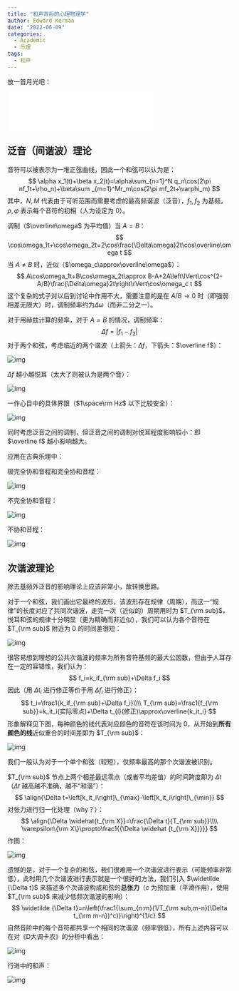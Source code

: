 ```yaml
---
title: "和声背后的心理物理学"
author: Edward Kerman
date: "2022-06-09"
categories:
  - Academic
  - 乐理
tags:
  - 和声
---
```


放一首月光吧：

<iframe frameborder="no" border="0" marginwidth="0" marginheight="0" width=330 height=86 src="//music.163.com/outchain/player?type=2&id=25842621&auto=0&height=66"></iframe>

## 泛音（间谐波）理论

音符可以被表示为一堆正弦曲线，因此一个和弦可以认为是：
$$
\alpha x_1(t)+\beta x_2(t)=\alpha\sum_{n=1}^N q_n\cos(2\pi nf_1t+\rho_n)+\beta\sum _{m=1}^Mr_m\cos(2\pi mf_2t+\varphi_m)
$$
其中，$N,M$ 代表由于可听范围而需要考虑的最高频谐波（泛音），$f_1,f_2$ 为基频，$\rho,\varphi$ 表示每个音符的初相（人为设定为 $0$）。

调制（$\overline\omega$ 为平均值）当 $A=B$：
$$
\cos\omega_1t+\cos\omega_2t=2\cos\frac{\Delta\omega}2t\cos\overline\omega t
$$
当 $A\neq B$ 时，近似（$\omega_c\approx\overline\omega$）：
$$
A\cos\omega_1t+B\cos\omega_2t\approx B-A+2A\left\lVert\cos^{2-A/B}\frac{\Delta\omega}2t\right\rVert\cos\omega_c t
$$
这个复杂的式子对以后到讨论中作用不大，需要注意的是在 $A/B\to0$ 时（即强弱相差无限大）时，调制频率约为$\Delta\omega$（而非二分之一）。

对于用赫兹计算的频率，对于 $A=B$ 的情况，调制频率：
$$
\Delta f=\left |f_1-f_2\right|
$$
对于两个和弦，考虑临近的两个谐波（上箭头：$\Delta f$，下箭头：$\overline f$）：

![img](https://d31iiq90dwlpfy.cloudfront.net/articles/research/volume-2019/2369041/figures/2369041.fig.002.svgz)

$\Delta f$ 越小越悦耳（太大了则被认为是两个音）：

![img](https://d31iiq90dwlpfy.cloudfront.net/articles/research/volume-2019/2369041/figures/2369041.fig.003.svgz)

一作心目中的具体界限（$1\space\rm Hz$ 以下比较安全）：

![img](https://d31iiq90dwlpfy.cloudfront.net/articles/research/volume-2019/2369041/figures/2369041.fig.004.svgz)

同时考虑泛音之间的调制，但泛音之间的调制对悦耳程度影响较小：即 $\overline f$ 越小影响越大。

应用在古典乐理中：

极完全协和音程和完全协和音程：

![img](https://d31iiq90dwlpfy.cloudfront.net/articles/research/volume-2019/2369041/figures/2369041.fig.005.svgz)

不完全协和音程：

![img](https://d31iiq90dwlpfy.cloudfront.net/articles/research/volume-2019/2369041/figures/2369041.fig.006.svgz)

不协和音程：

![img](https://d31iiq90dwlpfy.cloudfront.net/articles/research/volume-2019/2369041/figures/2369041.fig.007.svgz)

## 次谐波理论

除去基频外泛音的影响理论上应该非常小，故转换思路。

对于一个和弦，我们画出它最终的波形，该波形存在规律（周期），而这一“规律”的长度对应了共同次谐波，走完一次（近似的）周期用时为 $T_{\rm sub}$，悦耳和弦的规律十分明显（更为精确而非近似），我们可以认为各个音符在 $T_{\rm sub}$ 附近为 $0$ 的时间差很短：

![img](https://d31iiq90dwlpfy.cloudfront.net/articles/research/volume-2019/2369041/figures/2369041.fig.008.svgz)

很容易想到理想的公共次谐波的频率为所有音符基频的最大公因数，但由于人耳存在一定的容错性，我们认为：
$$
f_i=k_if_{\rm sub}+\Delta f_i
$$
因此（用 $\Delta t_i$ 进行修正等价于用 $\Delta f_i$ 进行修正）：
$$
t_i=\frac1{k_if_{\rm sub}+\Delta f_i}\\\\
T_{\rm sub}=\frac1{f_{\rm sub}}=k_it_i(实际零点)+\Delta t_{i}(修正)\approx\overline{k_it_i}
$$
形象解释见下图，每种颜色的线代表对应颜色的音符在该时间为 $0$，从开始到**所有颜色的线**近似重合的时间差即为 $T_{\rm sub}$：

![img](https://d31iiq90dwlpfy.cloudfront.net/articles/research/volume-2019/2369041/figures/2369041.fig.009.svgz)

我们一般认为对于一个单个和弦（较短），仅频率最高的那个次谐波被识别。

$T_{\rm sub}$ 节点上两个相差最远零点（或者平均差值）的时间跨度即为 $\Delta t$（$\Delta t$ 越高越不准确，越不“和谐”）：
$$
\align{\Delta t=\left[k_it_i\right]\_{\max}-\left[k_it_i\right]\_{\min}}
$$
对张力进行归一化处理（why？）：
$$
\align{\Delta \widehat{t_{\rm X}}=\frac{\Delta t}{T_{\rm sub}}\\\\
\varepsilon\{\rm X\}\propto\frac1{{\Delta \widehat {t_{\rm X}}}}}
$$
作图：

![img](https://d31iiq90dwlpfy.cloudfront.net/articles/research/volume-2019/2369041/figures/2369041.fig.0011.svgz)

遗憾的是，对于一个复杂的和弦，我们很难用一个次谐波进行表示（可能频率非常低），此时用几个次谐波进行表示就是一个很好的方法，我们引入 $\widetilde {\Delta t}$ 来描述多个次谐波构成和弦的**总张力**（$c$ 为预加重（平滑作用），使用 $T_{\rm sub}$ 来减少低频次谐波的影响）：
$$
\widetilde {\Delta t}=n\left(\frac1{\sum_{n:m}(1/T_{\rm sub,m-n}(\Delta t_{\rm m-n})^c)}\right)^{1/c}
$$
自然音阶中的每个音符都共享一个相同的次谐波（频率很低），所有上述内容可以在对《D大调卡农》的分析中看出：

![img](https://d31iiq90dwlpfy.cloudfront.net/articles/research/volume-2019/2369041/figures/2369041.fig.0010.svgz)

行进中的和声：

![img](https://d31iiq90dwlpfy.cloudfront.net/articles/research/volume-2019/2369041/figures/2369041.fig.0012.svgz)
